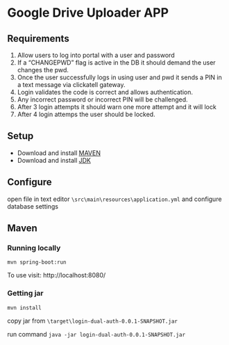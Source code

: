 Google Drive Uploader APP
============================

## Requirements
1.	Allow users to log into portal with a user and password
2.	If a “CHANGEPWD” flag is active in the DB it should demand the user changes the pwd.
3.	Once the user successfully logs in using user and pwd it sends a PIN in a text message via clickatell gateway.
4.	Login validates the code is correct and allows authentication.
5.	Any incorrect password or incorrect PIN will be challenged. 
6.	After 3 login attempts it should warn one more attempt and it will lock
7.	After 4 login attemps the user should be locked.

## Setup

* Download and install [MAVEN](https://maven.apache.org/download.cgi)
* Download and install [JDK](http://www.oracle.com/technetwork/java/javase/downloads/index.html)

## Configure

open file in text editor `\src\main\resources\application.yml`
and configure database settings
    
## Maven
### Running locally

`mvn spring-boot:run`

To use visit: http://localhost:8080/

### Getting jar

`mvn install`

copy jar from `\target\login-dual-auth-0.0.1-SNAPSHOT.jar`

run command `java -jar login-dual-auth-0.0.1-SNAPSHOT.jar`


